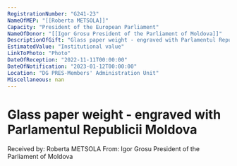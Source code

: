 ```yaml
---
RegistrationNumber: "G241-23"
NameOfMEP: "[[Roberta METSOLA]]"
Capacity: "President of the European Parliament"
NameOfDonor: "[[Igor Grosu President of the Parliament of Moldova]]"
DescriptionOfGift: "Glass paper weight - engraved with Parlamentul Republicii Moldova"
EstimatedValue: "Institutional value"
LinkToPhoto: "Photo"
DateOfReception: "2022-11-11T00:00:00"
DateOfNotification: "2023-01-12T00:00:00"
Location: "DG PRES-Members' Administration Unit"
Miscellaneous: nan
---
```


# Glass paper weight - engraved with Parlamentul Republicii Moldova

Received by: Roberta METSOLA
From: Igor Grosu President of the Parliament of Moldova
